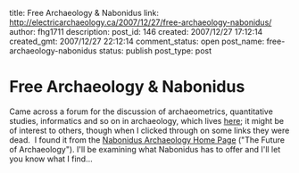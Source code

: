 title: Free Archaeology & Nabonidus
link: http://electricarchaeology.ca/2007/12/27/free-archaeology-nabonidus/
author: fhg1711
description: 
post_id: 146
created: 2007/12/27 17:12:14
created_gmt: 2007/12/27 22:12:14
comment_status: open
post_name: free-archaeology-nabonidus
status: publish
post_type: post

# Free Archaeology & Nabonidus

Came across a forum for the discussion of archaeometrics, quantitative studies, informatics and so on in archaeology, which lives [here](http://www.nabble.com/Free-Archaeology-f15874.html); it might be of interest to others, though when I clicked through on some links they were dead.  I found it from the [Nabonidus Archaeology Home Page](http://nabonidus.org/) ("The Future of Archaeology"). I'll be examining what Nabonidus has to offer and I'll let you know what I find...
